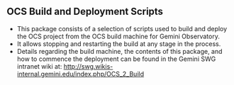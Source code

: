 ## OCS Build and Deployment Scripts

* This package consists of a selection of scripts used to build and deploy the OCS project from the OCS build machine for Gemini Observatory.
* It allows stopping and restarting the build at any stage in the process.
* Details regarding the build machine, the contents of this package, and how to commence the deployment can be found in the Gemini SWG intranet wiki at:
http://swg.wikis-internal.gemini.edu/index.php/OCS_2_Build
